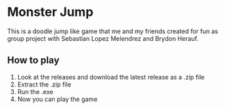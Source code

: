 # Monster Jump
 This is a doodle jump like game that me and my friends created for fun as group project with Sebastian Lopez Melendrez and Brydon Herauf.
 
 ## How to play
1. Look at the releases and download the latest release as a .zip file
2. Extract the .zip file
3. Run the .exe 
4. Now you can play the game
